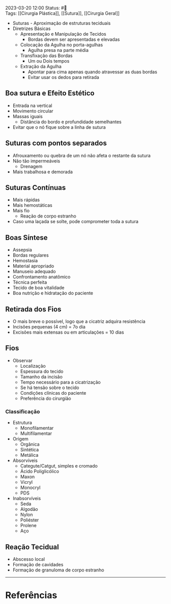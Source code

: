 2023-03-20 12:00
Status: #🌱   
Tags: [[Cirurgia Plástica]], [[Sutura]], [[Cirurgia Geral]]
<br/>
- Suturas - Aproximação de estruturas teciduais
- Diretrizes Básicas
	- Apresentação e Manipulação de Tecidos
		- Bordas devem ser apresentadas e elevadas
	- Colocação da Agulha no porta-agulhas
		- Agulha presa na parte média
	- Transfixação das Bordas
		- Um ou Dois tempos
	- Extração da Agulha
		- Apontar para cima apenas quando atravessar as duas bordas
		- Evitar usar os dedos para retirada
## Boa sutura e Efeito Estético
- Entrada na vertical
- Movimento circular
- Massas iguais
	- Distância do bordo e profundidade semelhantes
- Evitar que o nó fique sobre a linha de sutura
## Suturas com pontos separados
- Afrouxamento ou quebra de um nó não afeta o restante da sutura
- Não tão impermeáveis
	- Drenagem
- Mais trabalhosa e demorada
## Suturas Contínuas
- Mais rápidas
- Mais hemostáticas
- Mais fio
	- Reação de corpo estranho
- Caso uma laçada se solte, pode comprometer toda a sutura
## Boas Síntese
- Assepsia
- Bordas regulares
- Hemostasia
- Material apropriado
- Manuseio adequado
- Confrontamento anatômico
- Técnica perfeita
- Tecido de boa vitalidade
- Boa nutrição e hidratação do paciente
## Retirada dos Fios
- O mais breve o possível, logo que a cicatriz adquira resistência
- Incisões pequenas (4 cm) = 7o dia
- Excisões mais extensas ou em articulações = 10 dias
## Fios
- Observar
	- Localização
	- Espessura do tecido
	- Tamanho da incisão
	- Tempo necessário para a cicatrização
	- Se há tensão sobre o tecido
	- Condições clínicas do paciente
	- Preferência do cirurgião
### Classificação
- Estrutura
	- Monofilamentar
	- Multifilamentar
- Origem
	- Orgânica
	- Sintética
	- Metálica
- Absorvíveis
	- Categute/Catgut, simples e cromado
	- Ácido Poliglicólico
	- Maxon
	- Vicryl
	- Monocryl
	- PDS
- Inabsorvíveis
	- Seda
	- Algodão
	- Nylon
	- Poliéster
	- Prolene
	- Aço
## Reação Tecidual
- Abscesso local
- Formação de cavidades
- Formação de granuloma de corpo estranho
____
# Referências

